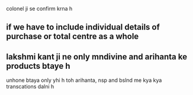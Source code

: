 colonel ji se confirm krna h

## if we have to include individual details of purchase or total centre as a whole

## lakshmi kant ji ne only mndivine and arihanta ke products btaye h 
unhone btaya only yhi h
toh arihanta, nsp and bslnd me kya kya transcations dalni h





